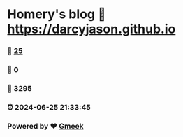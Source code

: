 # Homery's blog :link: https://darcyjason.github.io 
### :page_facing_up: [25](https://darcyjason.github.io/tag.html) 
### :speech_balloon: 0 
### :hibiscus: 3295 
### :alarm_clock: 2024-06-25 21:33:45 
### Powered by :heart: [Gmeek](https://github.com/Meekdai/Gmeek)
